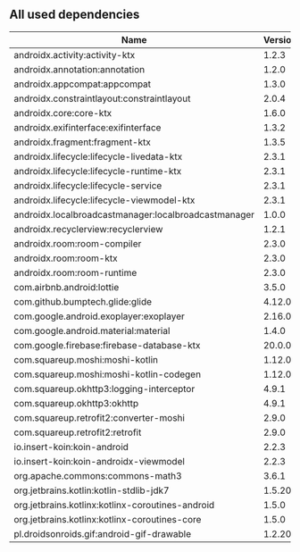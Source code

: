 ## All used dependencies
| Name      | Version   |
| --------- | --------  |
| androidx.activity:activity-ktx | 1.2.3 |
| androidx.annotation:annotation | 1.2.0 |
| androidx.appcompat:appcompat | 1.3.0 |
| androidx.constraintlayout:constraintlayout | 2.0.4 |
| androidx.core:core-ktx | 1.6.0 |
| androidx.exifinterface:exifinterface | 1.3.2 |
| androidx.fragment:fragment-ktx | 1.3.5 |
| androidx.lifecycle:lifecycle-livedata-ktx | 2.3.1 |
| androidx.lifecycle:lifecycle-runtime-ktx | 2.3.1 |
| androidx.lifecycle:lifecycle-service | 2.3.1 |
| androidx.lifecycle:lifecycle-viewmodel-ktx | 2.3.1 |
| androidx.localbroadcastmanager:localbroadcastmanager | 1.0.0 |
| androidx.recyclerview:recyclerview | 1.2.1 |
| androidx.room:room-compiler | 2.3.0 |
| androidx.room:room-ktx | 2.3.0 |
| androidx.room:room-runtime | 2.3.0 |
| com.airbnb.android:lottie | 3.5.0 |
| com.github.bumptech.glide:glide | 4.12.0 |
| com.google.android.exoplayer:exoplayer | 2.16.0 |
| com.google.android.material:material | 1.4.0 |
| com.google.firebase:firebase-database-ktx | 20.0.0 |
| com.squareup.moshi:moshi-kotlin | 1.12.0 |
| com.squareup.moshi:moshi-kotlin-codegen | 1.12.0 |
| com.squareup.okhttp3:logging-interceptor | 4.9.1 |
| com.squareup.okhttp3:okhttp | 4.9.1 |
| com.squareup.retrofit2:converter-moshi | 2.9.0 |
| com.squareup.retrofit2:retrofit | 2.9.0 |
| io.insert-koin:koin-android | 2.2.3 |
| io.insert-koin:koin-androidx-viewmodel | 2.2.3 |
| org.apache.commons:commons-math3 | 3.6.1 |
| org.jetbrains.kotlin:kotlin-stdlib-jdk7 | 1.5.20 |
| org.jetbrains.kotlinx:kotlinx-coroutines-android | 1.5.0 |
| org.jetbrains.kotlinx:kotlinx-coroutines-core | 1.5.0 |
| pl.droidsonroids.gif:android-gif-drawable | 1.2.20 |
